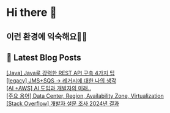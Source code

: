 # Hi there 👋

## 이런 환경에 익숙해요✍🏼

## 📕 Latest Blog Posts

<a href=https://honge1122.tistory.com/52>[Java] Java로 강력한 REST API 구축 4가지 팁</a></br><a href=https://honge1122.tistory.com/51>[legacy] JMS+SQS &rarr; 레거시에 대한 나의 생각</a></br><a href=https://honge1122.tistory.com/50>[AI +AWS] AI 도입과 개발자의 미래.. </a></br><a href=https://honge1122.tistory.com/49>[주요 용어] Data Center, Region, Availability Zone, Virtualization</a></br><a href=https://honge1122.tistory.com/48>[Stack Overflow] 개발자 설문 조사 2024년 결과</a></br>